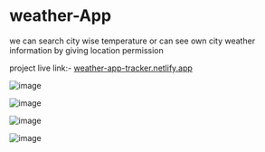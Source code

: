 # weather-App
we can search city wise temperature or can see own city weather information by giving location permission  

project live link:- [weather-app-tracker.netlify.app](https://weather-app-tracker.netlify.app/)



![image](https://github.com/abhi98chaubey/weather-App/assets/90348147/9dfbe857-cf3d-4f3d-a3e9-bd1b3f0f4019)

![image](https://github.com/abhi98chaubey/weather-App/assets/90348147/c78584af-04d1-4cc3-8783-3407803b6a23)

![image](https://github.com/abhi98chaubey/weather-App/assets/90348147/9058ea7a-ad84-4d69-b6ee-4903c8a760f4)

![image](https://github.com/abhi98chaubey/weather-App/assets/90348147/5a1967e5-d343-4fa7-8a4a-8e20776b791e)
